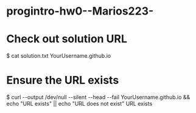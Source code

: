 # progintro-hw0--Marios223-
# Check out solution URL
$ cat solution.txt
YourUsername.github.io
# Ensure the URL exists
$ curl --output /dev/null --silent --head --fail YourUsername.github.io && \
echo "URL exists" || echo "URL does not exist"
URL exists
